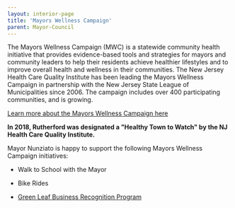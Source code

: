 ```yaml
---
layout: interior-page
title: 'Mayors Wellness Campaign'
parent: Mayor-Council
---
```


The Mayors Wellness Campaign (MWC) is a statewide community health initiative that provides evidence-based tools and strategies for mayors and community leaders to help their residents achieve healthier lifestyles and to improve overall health and wellness in their communities. The New Jersey Health Care Quality Institute has been leading the Mayors Wellness Campaign in partnership with the New Jersey State League of Municipalities since 2006. The campaign includes over 400 participating communities, and is growing.

[Learn more about the Mayors Wellness Campaign here](https://www.njhcqi.org/mayors-wellness-campaign/)

**In 2018, Rutherford was designated a "Healthy Town to Watch" by the NJ Health Care Quality Institute.**

Mayor Nunziato is happy to support the following Mayors Wellness Campaign initiatives: 

- Walk to School with the Mayor

- Bike Rides 

- [Green Leaf Business Recognition Program](/committees/green-team/green-leaf-program/)
